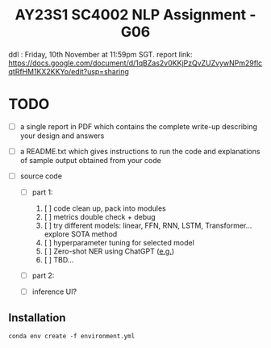 <div align="center">

  <h1>AY23S1 SC4002 NLP Assignment - G06</h1>

</div>

ddl :  Friday, 10th November at 11:59pm SGT.
report link: https://docs.google.com/document/d/1qBZas2v0KKjPzQvZUZvywNPm29flcqtRfHM1KX2KKYo/edit?usp=sharing 

# TODO
- [ ] a single report in PDF which contains the complete write-up describing your design and answers

- [ ] a README.txt which gives instructions to run the code and explanations of sample output obtained from your code

- [ ] source code
  - [ ] part 1:
    1. [ ] code clean up, pack into modules
    2. [ ] metrics double check + debug
    3. [ ] try different models: linear, FFN, RNN, LSTM, Transformer... explore SOTA method
    4. [ ] hyperparameter tuning for selected model 
    5. [ ] Zero-shot NER using ChatGPT ([e.g.](https://github.com/ritun16/TestingLLM/blob/main/NER_ChatGPT/ChatGPT_NER.ipynb))
    6. [ ] TBD...
  - [ ] part 2:
  - [ ] inference UI?


## Installation
`conda env create -f environment.yml`